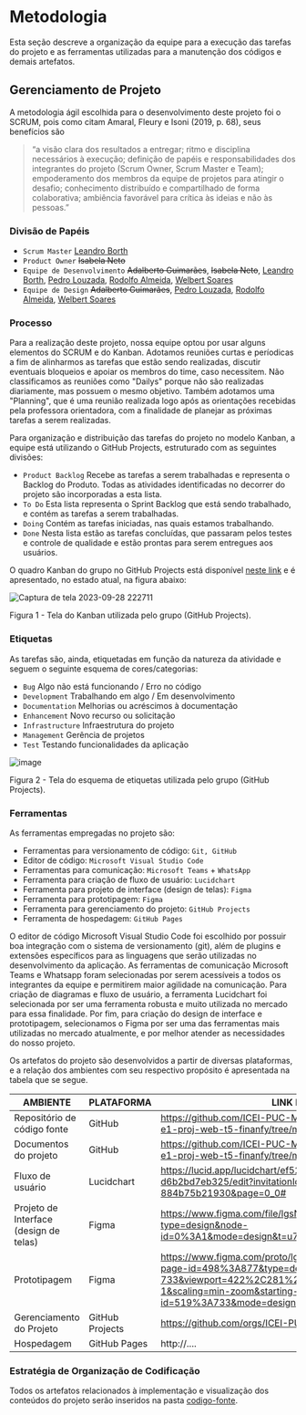 
# Metodologia

Esta seção descreve a organização da equipe para a execução das tarefas do projeto e as ferramentas utilizadas para a manutenção dos códigos e demais artefatos.

## Gerenciamento de Projeto

A metodologia ágil escolhida para o desenvolvimento deste projeto foi o SCRUM, pois como citam Amaral, Fleury e Isoni (2019, p. 68), seus benefícios são

> “a visão clara dos resultados a entregar; ritmo e disciplina necessários à execução; definição de papéis e responsabilidades dos integrantes do projeto (Scrum Owner, Scrum Master e Team); empoderamento dos membros da equipe de projetos para atingir o desafio; conhecimento distribuído e compartilhado de forma colaborativa; ambiência favorável para crítica às ideias e não às pessoas.”

### Divisão de Papéis

- `Scrum Master` [Leandro Borth](https://github.com/leandroborth)
- `Product Owner` ~~Isabela Neto~~
- `Equipe de Desenvolvimento` ~~Adalberto Guimarães~~, ~~Isabela Neto~~, [Leandro Borth](https://github.com/leandroborth), [Pedro Louzada](https://github.com/PedroLouzadas), [Rodolfo Almeida](https://github.com/RodollfoAlmeida), [Welbert Soares](https://github.com/Welbert-Soares)
- `Equipe de Design` ~~Adalberto Guimarães~~, [Pedro Louzada](https://github.com/PedroLouzadas), [Rodolfo Almeida](https://github.com/RodollfoAlmeida), [Welbert Soares](https://github.com/Welbert-Soares)

### Processo

Para a realização deste projeto, nossa equipe optou por usar alguns elementos do SCRUM e do Kanban.
Adotamos reuniões curtas e períodicas a fim de alinharmos as tarefas que estão sendo realizadas, discutir eventuais bloqueios e apoiar os membros do time, caso necessitem. Não classificamos as reuniões como "Dailys" porque não são realizadas diariamente, mas possuem o mesmo objetivo. Também adotamos uma "Planning", que é uma reunião realizada logo após as orientações recebidas pela professora orientadora, com a finalidade de planejar as próximas tarefas a serem realizadas.

Para organização e distribuição das tarefas do projeto no modelo Kanban, a equipe está utilizando o GitHub Projects, estruturado com as seguintes divisões:

- `Product Backlog` Recebe as tarefas a serem trabalhadas e representa o Backlog do Produto. Todas as atividades identificadas no decorrer do projeto são incorporadas a esta lista.
- `To Do` Esta lista representa o Sprint Backlog que está sendo trabalhado, e contém as tarefas a serem trabalhadas.
- `Doing` Contém as tarefas iniciadas, nas quais estamos trabalhando.
- `Done` Nesta lista estão as tarefas concluídas, que passaram pelos testes e controle de qualidade e estão prontas para serem entregues aos usuários.

O quadro Kanban do grupo no GitHub Projects está disponível [neste link](https://github.com/orgs/ICEI-PUC-Minas-PMV-ADS/projects/595/views/1) e é apresentado, no estado atual, na figura abaixo:

![Captura de tela 2023-09-28 222711](https://github.com/ICEI-PUC-Minas-PMV-ADS/pmv-ads-2023-2-e1-proj-web-t5-finanfy/assets/116202867/31df53da-421f-4042-924d-eb9914d37433)

Figura 1 - Tela do Kanban utilizada pelo grupo (GitHub Projects).

### Etiquetas

As tarefas são, ainda, etiquetadas em função da natureza da atividade e seguem o seguinte esquema de cores/categorias:

- `Bug` Algo não está funcionando / Erro no código
- `Development` Trabalhando em algo / Em desenvolvimento
- `Documentation` Melhorias ou acréscimos à documentação
- `Enhancement` Novo recurso ou solicitação
- `Infrastructure` Infraestrutura do projeto
- `Management` Gerência de projetos
- `Test` Testando funcionalidades da aplicação

![image](https://github.com/ICEI-PUC-Minas-PMV-ADS/pmv-ads-2023-2-e1-proj-web-t5-finanfy/assets/116202867/ef72505c-7465-4b03-8489-97ee1c70d51a)

Figura 2 - Tela do esquema de etiquetas utilizada pelo grupo (GitHub Projects).

### Ferramentas

As ferramentas empregadas no projeto são:

- Ferramentas para versionamento de código: `Git, GitHub`
- Editor de código: `Microsoft Visual Studio Code`
- Ferramentas para comunicação: `Microsoft Teams` + `WhatsApp`
- Ferramenta para criação de fluxo de usuário: `Lucidchart`
- Ferramenta para projeto de interface (design de telas): `Figma`
- Ferramenta para prototipagem: `Figma`
- Ferramenta para gerenciamento do projeto: `GitHub Projects`
- Ferramenta de hospedagem: `GitHub Pages`

O editor de código Microsoft Visual Studio Code foi escolhido por possuir boa integração com o sistema de versionamento (git), além de plugins e extensões específicos para as linguagens que serão utilizadas no desenvolvimento da aplicação.
As ferramentas de comunicação Microsoft Teams e Whatsapp foram selecionadas por serem acessíveis a todos os integrantes da equipe e permitirem maior agilidade na comunicação.
Para criação de diagramas e fluxo de usuário, a ferramenta Lucidchart foi selecionada por ser uma ferramenta robusta e muito utilizada no mercado para essa finalidade.
Por fim, para criação do design de interface e prototipagem, selecionamos o Figma por ser uma das ferramentas mais utilizadas no mercado atualmente, e por melhor atender as necessidades do nosso projeto.

Os artefatos do projeto são desenvolvidos a partir de diversas plataformas, e a relação dos ambientes com seu respectivo propósito é apresentada na tabela que se segue.

| AMBIENTE                               | PLATAFORMA                         | LINK DE ACESSO                         |
|----------------------------------------|------------------------------------|----------------------------------------|
| Repositório de código fonte            | GitHub                             | https://github.com/ICEI-PUC-Minas-PMV-ADS/pmv-ads-2023-2-e1-proj-web-t5-finanfy/tree/main/codigo-fonte |
| Documentos do projeto                  | GitHub                             | https://github.com/ICEI-PUC-Minas-PMV-ADS/pmv-ads-2023-2-e1-proj-web-t5-finanfy/tree/main/documentos |
| Fluxo de usuário                       | Lucidchart                         | https://lucid.app/lucidchart/ef52eb77-5665-45a9-aca9-d6b2bd7eb325/edit?invitationId=inv_1edcfc31-fc3d-4896-bb2e-884b75b21930&page=0_0# |
| Projeto de Interface (design de telas) | Figma                              | https://www.figma.com/file/lgsNQ9gKcEb7RMU52G9YcX/Finanfy?type=design&node-id=0%3A1&mode=design&t=u7M9xsrm0DOovIIg-1 |
| Prototipagem                           | Figma                              | https://www.figma.com/proto/lgsNQ9gKcEb7RMU52G9YcX/Finanfy?page-id=498%3A877&type=design&node-id=519-733&viewport=422%2C281%2C0.2&t=FkkSr8RXuNm5JSAU-1&scaling=min-zoom&starting-point-node-id=519%3A733&mode=design |
| Gerenciamento do Projeto               | GitHub Projects                    | https://github.com/orgs/ICEI-PUC-Minas-PMV-ADS/projects/595 |
| Hospedagem                             | GitHub Pages                       | http://....                            |

### Estratégia de Organização de Codificação 

Todos os artefatos relacionados à implementação e visualização dos conteúdos do projeto serão inseridos na pasta [codigo-fonte](https://github.com/ICEI-PUC-Minas-PMV-ADS/pmv-ads-2023-2-e1-proj-web-t5-finanfy/tree/main/codigo-fonte).
